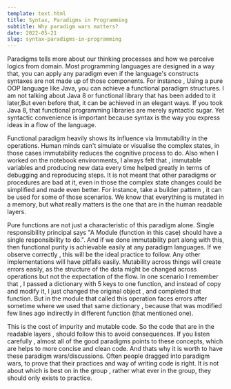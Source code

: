 ```yaml
---
template: text.html
title: Syntax, Paradigms in Programming
subtitle: Why paradigm wars matters?
date: 2022-05-21
slug: syntax-paradigms-in-programming
---
```


Paradigms tells more about our thinking processes and how we perceive logics from domain. Most programming languages are designed in a way that, you can apply any paradigm even if the language's constructs syntaxes are not made up of those components. For instance , Using a pure OOP language like Java, you can achieve a functional paradigm structures. I am not talking about Java 8 or functional library that has been added to it later,But even before that, it can be achieved in an elegant ways. If you took Java 8, that functional programming libraries are merely syntactic sugar. Yet syntactic convenience is important because syntax is the way you express ideas in a flow of the language.

Functional paradigm heavily shows its influence via Immutability in the operations. Human minds can't simulate or visualise the complex states, in those cases immutability reduces the cognitive process to do. Also when I worked on the notebook environments, I always felt that , immutable variables and producing new data every time helped greatly in terms of debugging and reproducing steps. It is not meant that other paradigms or procedures are bad at it, even in those the complex state changes could be simplified and made even better. For instance, take a builder pattern , it can be used for some of those scenarios. We know that everything is mutated in a memory, but what really matters is the one that are in the human readable layers.

Pure functions are not just a characteristic of this paradigm alone. Single responsibility principal says "A Module (function in this case) should have a single responsibility to do.". And if we done immutability part along with this, then functional purity is achievable easily at any paradigm languages. If we observe correctly , this will be the ideal practice to follow. Any other implementations will have pitfalls easily. Mutability across things will create errors easily, as the structure of the data might be changed across operations but not the expectation of the flow. In one scenario I remember that , I passed a dictionary with 5 keys to one function, and instead of copy and modify it,  I just changed the original object , and completed that function. But in the module that called this operation faces errors after sometime where we used that same dictionary , because that was modified few lines ago indirectly in different function (that mentioned one).

This is the cost of impurity and mutable code. So the code that are in the readable layers , should follow this to avoid consequences. If you listen carefully , almost all of the good paradigms points to these concepts, which are helps to more concise and clean code. And thats why it is worth to have these paradigm wars/discussions.  Often people dragged into paradigm wars, to prove that their practices and way of writing code is right. It is not about which is best on in the group , rather what ever in the group, they should only exists to practice.